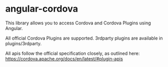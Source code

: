 # angular-cordova
This library allows you to access Cordova and Cordova Plugins using Angular.

All official Cordova Plugins are supported. 3rdparty plugins are available in plugins/3rdparty.

All apis follow the official specification closely, as outlined here: https://cordova.apache.org/docs/en/latest/#plugin-apis
